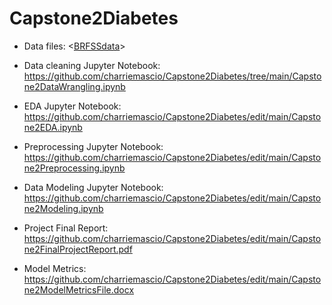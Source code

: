 # Capstone2Diabetes


- Data files: <[BRFSSdata](https://github.com/charriemascio/Capstone2Diabetes/tree/main/BRFSSdata)>

- Data cleaning Jupyter Notebook: <https://github.com/charriemascio/Capstone2Diabetes/tree/main/Capstone2DataWrangling.ipynb>
- EDA Jupyter Notebook:           <https://github.com/charriemascio/Capstone2Diabetes/edit/main/Capstone2EDA.ipynb>
- Preprocessing Jupyter Notebook: <https://github.com/charriemascio/Capstone2Diabetes/edit/main/Capstone2Preprocessing.ipynb>
- Data Modeling Jupyter Notebook: <https://github.com/charriemascio/Capstone2Diabetes/edit/main/Capstone2Modeling.ipynb>

- Project Final Report: <https://github.com/charriemascio/Capstone2Diabetes/edit/main/Capstone2FinalProjectReport.pdf>
- Model Metrics: <https://github.com/charriemascio/Capstone2Diabetes/edit/main/Capstone2ModelMetricsFile.docx>
